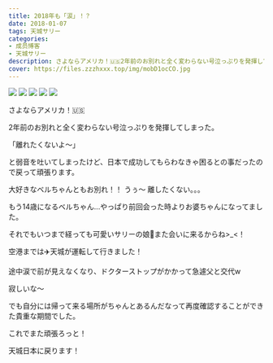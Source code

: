 ```yaml
---
title: 2018年も「涙」！？
date: 2018-01-07
tags: 天城サリー
categories: 
- 成员博客
- 天城サリー
description: さよならアメリカ！🇺🇸2年前のお別れと全く変わらない号泣っぷりを発揮してしまった。「離れたくないよ〜」と弱音を吐いてしまったけど、日本で成功してもらわなきゃ困るとの事だったので戻って頑張ります。大好き...
cover: https://files.zzzhxxx.top/img/mobD1ocCO.jpg 
---
```

![](https://files.zzzhxxx.top/img/mobD1ocCO.jpg)
![](https://files.zzzhxxx.top/img/mobDeRW3s.jpg)
![](https://files.zzzhxxx.top/img/gif;attachmentId=1;base64,iVBORw0KGgoAAAANSUhEUgAAAAEAAAABCAQAAAC1HAwCAAAAC0lEQVQI12NgYAAAAAMAASDVlMcAAAAASUVORK5CYII=)
![](https://files.zzzhxxx.top/img/gif;attachmentId=2;base64,iVBORw0KGgoAAAANSUhEUgAAAAEAAAABCAQAAAC1HAwCAAAAC0lEQVQI12NgYAAAAAMAASDVlMcAAAAASUVORK5CYII=)
![](https://files.zzzhxxx.top/img/mobudQRRa.jpg)

さよならアメリカ！🇺🇸

2年前のお別れと全く変わらない号泣っぷりを発揮してしまった。

「離れたくないよ〜」

と弱音を吐いてしまったけど、日本で成功してもらわなきゃ困るとの事だったので戻って頑張ります。



大好きなベルちゃんともお別れ！！
うぅ〜 離したくない。。。

もう14歳になるベルちゃん...やっぱり前回会った時よりお婆ちゃんになってました。

それでもいつまで経っても可愛いサリーの娘💓また会いに来るからね>_<！





空港までは✈️天城が運転して行きました！

途中涙で前が見えなくなり、ドクターストップがかかって急遽父と交代w



寂しいな〜

でも自分には帰って来る場所がちゃんとあるんだなって再度確認することができた貴重な期間でした。

これでまた頑張ろっと！

天城日本に戻ります！









